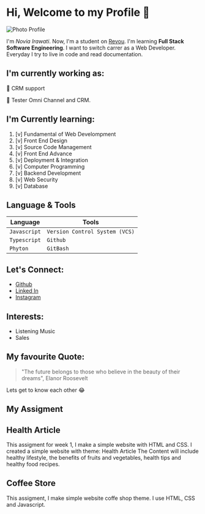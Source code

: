 # Hi, Welcome to my Profile 👋

![Photo Profile](profile.JPG)

I'm _Novia Irawati_. Now, I'm a student on [Revou](https://revou.co/software-engineering?&eid=1697205673753&targeting=1&cat=D&x6=K). I'm learning **Full Stack Software Engineering**. I want to switch carrer as a Web Developer. Everyday I try to live in code and read documentation.

## I'm currently working as:
🚀 CRM support

🚀 Tester Omni Channel and CRM.

## I'm Currently learning:
1. [v] Fundamental of Web Develompment
2. [v] Front End Design
3. [v] Source Code Management
4. [v] Front End Advance
5. [v] Deployment & Integration
6. [v] Computer Programming
7. [v] Backend Development
8. [v] Web Security
9. [v] Database

## Language & Tools
| Language      | Tools                          |
| -----------   | -----------                    |
| `Javascript`  | `Version Control System (VCS)` |
| `Typescript`  | `Github`                       |
| `Phyton`      |`GitBash`                       |

 ## Let's Connect:
- [Github](https://github.com/noviairawati)
- [Linked In](https://linkedin.com/in/noviairawati)
- [Instagram](https://instagram.com/noviairawn)

## Interests:
- Listening Music
- Sales

## My favourite Quote:
> "The future belongs to those who believe in the beauty of their dreams", Elanor Roosevelt

Lets get to know each other :joy:


## My Assigment
## Health Article
This assigment for week 1, I make a simple website with HTML and CSS.
I created a simple website with theme: Health Article
The Content will include healthy lifestyle, the benefits of fruits and vegetables, health tips and healthy food recipes.

## Coffee Store
This assigment, I make simple website coffe shop theme. I use HTML, CSS and Javascript.